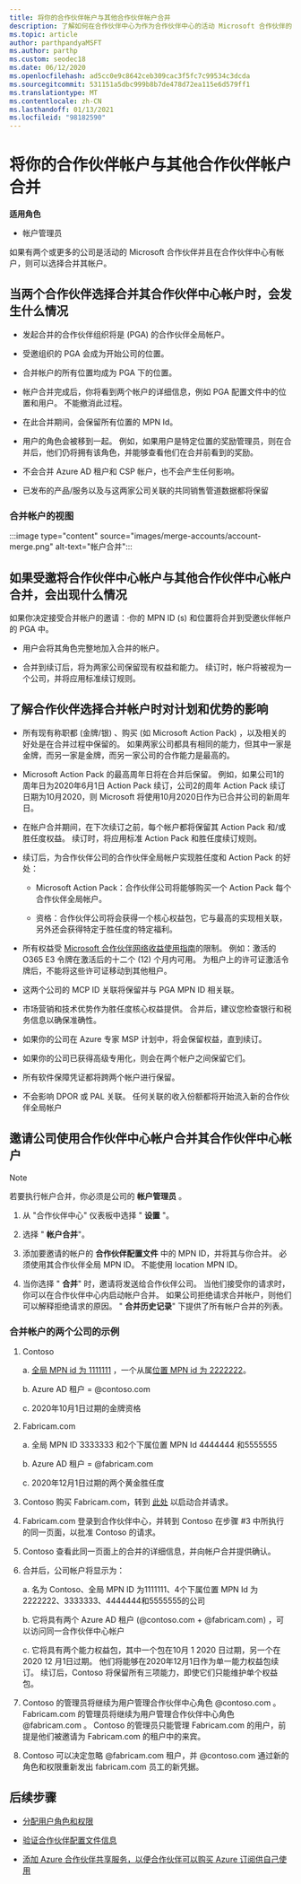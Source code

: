 ```yaml
---
title: 将你的合作伙伴帐户与其他合作伙伴帐户合并
description: 了解如何在合作伙伴中心为作为合作伙伴中心的活动 Microsoft 合作伙伴的公司合并合作伙伴帐户。
ms.topic: article
author: parthpandyaMSFT
ms.author: parthp
ms.custom: seodec18
ms.date: 06/12/2020
ms.openlocfilehash: ad5cc0e9c8642ceb309cac3f5fc7c99534c3dcda
ms.sourcegitcommit: 531151a5dbc999b8b7de478d72ea115e6d579ff1
ms.translationtype: MT
ms.contentlocale: zh-CN
ms.lasthandoff: 01/13/2021
ms.locfileid: "98182590"
---
```

# <a name="merge-your-partner-account-with-another-partner-account"></a>将你的合作伙伴帐户与其他合作伙伴帐户合并

**适用角色**

- 帐户管理员

如果有两个或更多的公司是活动的 Microsoft 合作伙伴并且在合作伙伴中心有帐户，则可以选择合并其帐户。

## <a name="what-happens-when-two-partners-elect-to-merge-their-partner-center-accounts"></a>当两个合作伙伴选择合并其合作伙伴中心帐户时，会发生什么情况

- 发起合并的合作伙伴组织将是 (PGA) 的合作伙伴全局帐户。

- 受邀组织的 PGA 会成为开始公司的位置。

- 合并帐户的所有位置均成为 PGA 下的位置。

- 帐户合并完成后，你将看到两个帐户的详细信息，例如 PGA 配置文件中的位置和用户。 不能撤消此过程。

- 在此合并期间，会保留所有位置的 MPN Id。

- 用户的角色会被移到一起。 例如，如果用户是特定位置的奖励管理员，则在合并后，他们仍将拥有该角色，并能够查看他们在合并前看到的奖励。

- 不会合并 Azure AD 租户和 CSP 帐户，也不会产生任何影响。

- 已发布的产品/服务以及与这两家公司关联的共同销售管道数据都将保留

### <a name="view-of-merged-accounts"></a>合并帐户的视图

:::image type="content" source="images/merge-accounts/account-merge.png" alt-text="帐户合并":::

## <a name="what-to-expect-if-you-have-been-invited-to-merge-your-partner-center-account-with-another-partner-center-account"></a>如果受邀将合作伙伴中心帐户与其他合作伙伴中心帐户合并，会出现什么情况

如果你决定接受合并帐户的邀请：·你的 MPN ID (s) 和位置将合并到受邀伙伴帐户的 PGA 中。

- 用户会将其角色完整地加入合并的帐户。

- 合并到续订后，将为两家公司保留现有权益和能力。 续订时，帐户将被视为一个公司，并将应用标准续订规则。

## <a name="understand-the-impacts-to-programs-and-benefits-when-partners-elect-to-merge-accounts"></a>了解合作伙伴选择合并帐户时对计划和优势的影响

- 所有现有称职都 (金牌/银) 、购买 (如 Microsoft Action Pack) ，以及相关的好处是在合并过程中保留的。 如果两家公司都具有相同的能力，但其中一家是金牌，而另一家是金牌，而另一家公司的合作能力是最高的。 

- Microsoft Action Pack 的最高周年日将在合并后保留。 例如，如果公司1的周年日为2020年6月1日 Action Pack 续订，公司2的周年 Action Pack 续订日期为10月2020，则 Microsoft 将使用10月2020日作为已合并公司的新周年日。

- 在帐户合并期间，在下次续订之前，每个帐户都将保留其 Action Pack 和/或胜任度权益。 续订时，将应用标准 Action Pack 和胜任度续订规则。

- 续订后，为合作伙伴公司的合作伙伴全局帐户实现胜任度和 Action Pack 的好处：

  - Microsoft Action Pack：合作伙伴公司将能够购买一个 Action Pack 每个合作伙伴全局帐户。

  - 资格：合作伙伴公司将会获得一个核心权益包，它与最高的实现相关联，另外还会获得特定于胜任度的特定福利。

- 所有权益受 [Microsoft 合作伙伴网络收益使用指南](https://aka.ms/partner-benefits-use-guide)的限制。 例如：激活的 O365 E3 令牌在激活后的十二个 (12) 个月内可用。 为租户上的许可证激活令牌后，不能将这些许可证移动到其他租户。

- 这两个公司的 MCP ID 关联将保留并与 PGA MPN ID 相关联。

- 市场营销和技术优势作为胜任度核心权益提供。 合并后，建议您检查银行和税务信息以确保准确性。

- 如果你的公司在 Azure 专家 MSP 计划中，将会保留权益，直到续订。

- 如果你的公司已获得高级专用化，则会在两个帐户之间保留它们。

- 所有软件保障凭证都将跨两个帐户进行保留。 

- 不会影响 DPOR 或 PAL 关联。 任何关联的收入份额都将开始流入新的合作伙伴全局帐户

## <a name="invite-a-company-to-merge-their-partner-center-account-with-your-partner-center-account"></a>邀请公司使用合作伙伴中心帐户合并其合作伙伴中心帐户

>[!Note]
>若要执行帐户合并，你必须是公司的 **帐户管理员** 。

1. 从 "合作伙伴中心" 仪表板中选择 " **设置** "。 

2. 选择 " **帐户合并**"。

3. 添加要邀请的帐户的 **合作伙伴配置文件** 中的 MPN ID，并将其与你合并。 必须使用其合作伙伴全局 MPN ID。 不能使用 location MPN ID。

4. 当你选择 " **合并**" 时，邀请将发送给合作伙伴公司。 当他们接受你的请求时，你可以在合作伙伴中心内启动帐户合并。 如果公司拒绝请求合并帐户，则他们可以解释拒绝请求的原因。 " **合并历史记录**" 下提供了所有帐户合并的列表。
 
### <a name="example-of-two-companies-merging-accounts"></a>合并帐户的两个公司的示例

1. Contoso 

    a. [全局 MPN id 为 1111111](https://partner.microsoft.com/pcv/accountsettings/connectedpartnerprofile) ，一个从属[位置 MPN id 为 2222222](https://partner.microsoft.com/pcv/accountsettings/locationsprofile)。
  
    b. Azure AD 租户 = @contoso.com
 
    c. 2020年10月1日过期的金牌资格
2. Fabricam.com
 
    a.  全局 MPN ID 3333333 和2个下属位置 MPN Id 4444444 和5555555

    b.  Azure AD 租户 = @fabricam.com

    c.  2020年12月1日过期的两个黄金胜任度
3.  Contoso 购买 Fabricam.com，转到 [此处](https://partner.microsoft.com/dashboard/account/merger) 以启动合并请求。
4.  Fabricam.com 登录到合作伙伴中心，并转到 Contoso 在步骤 #3 中所执行的同一页面，以批准 Contoso 的请求。
5.  Contoso 查看此同一页面上的合并的详细信息，并向帐户合并提供确认。
6.  合并后，公司帐户将显示为：

    a.  名为 Contoso、全局 MPN ID 为1111111、4个下属位置 MPN Id 为2222222、3333333、4444444和5555555的公司
    
    b.  它将具有两个 Azure AD 租户 (@contoso.com + @fabricam.com) ，可以访问同一合作伙伴中心帐户
    
    c.  它将具有两个能力权益包，其中一个包在10月 1 2020 日过期，另一个在 2020 12 月1日过期。 他们将能够在2020年12月1日作为单一能力权益包续订。 续订后，Contoso 将保留所有三项能力，即使它们只能维护单个权益包。
    
7.  Contoso 的管理员将继续为用户管理合作伙伴中心角色 @contoso.com 。 Fabricam.com 的管理员将继续为用户管理合作伙伴中心角色 @fabricam.com 。 Contoso 的管理员只能管理 Fabricam.com 的用户，前提是他们被邀请为 Fabricam.com 的租户中的来宾。
8.  Contoso 可以决定忽略 @fabricam.com 租户，并 @contoso.com 通过新的角色和权限重新发出 fabricam.com 员工的新凭据。

## <a name="next-steps"></a>后续步骤

- [分配用户角色和权限](permissions-overview.md)

- [验证合作伙伴配置文件信息](update-your-partner-profile.md)

- [添加 Azure 合作伙伴共享服务，以便合作伙伴可以购买 Azure 订阅供自己使用](shared-services.md)
